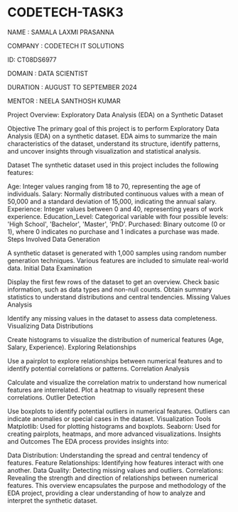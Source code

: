 # CODETECH-TASK3
NAME : SAMALA LAXMI PRASANNA

COMPANY : CODETECH IT SOLUTIONS

ID: CT08DS6977

DOMAIN : DATA SCIENTIST

DURATION : AUGUST TO SEPTEMBER 2024

MENTOR : NEELA SANTHOSH KUMAR

Project Overview: Exploratory Data Analysis (EDA) on a Synthetic Dataset

Objective
The primary goal of this project is to perform Exploratory Data Analysis (EDA) on a synthetic dataset. EDA aims to summarize the main characteristics of the dataset, understand its structure, identify patterns, and uncover insights through visualization and statistical analysis.

Dataset
The synthetic dataset used in this project includes the following features:

Age: Integer values ranging from 18 to 70, representing the age of individuals.
Salary: Normally distributed continuous values with a mean of 50,000 and a standard deviation of 15,000, indicating the annual salary.
Experience: Integer values between 0 and 40, representing years of work experience.
Education_Level: Categorical variable with four possible levels: 'High School', 'Bachelor', 'Master', 'PhD'.
Purchased: Binary outcome (0 or 1), where 0 indicates no purchase and 1 indicates a purchase was made.
Steps Involved
Data Generation

A synthetic dataset is generated with 1,000 samples using random number generation techniques.
Various features are included to simulate real-world data.
Initial Data Examination

Display the first few rows of the dataset to get an overview.
Check basic information, such as data types and non-null counts.
Obtain summary statistics to understand distributions and central tendencies.
Missing Values Analysis

Identify any missing values in the dataset to assess data completeness.
Visualizing Data Distributions

Create histograms to visualize the distribution of numerical features (Age, Salary, Experience).
Exploring Relationships

Use a pairplot to explore relationships between numerical features and to identify potential correlations or patterns.
Correlation Analysis

Calculate and visualize the correlation matrix to understand how numerical features are interrelated.
Plot a heatmap to visually represent these correlations.
Outlier Detection

Use boxplots to identify potential outliers in numerical features. Outliers can indicate anomalies or special cases in the dataset.
Visualization Tools
Matplotlib: Used for plotting histograms and boxplots.
Seaborn: Used for creating pairplots, heatmaps, and more advanced visualizations.
Insights and Outcomes
The EDA process provides insights into:

Data Distribution: Understanding the spread and central tendency of features.
Feature Relationships: Identifying how features interact with one another.
Data Quality: Detecting missing values and outliers.
Correlations: Revealing the strength and direction of relationships between numerical features.
This overview encapsulates the purpose and methodology of the EDA project, providing a clear understanding of how to analyze and interpret the synthetic dataset.
